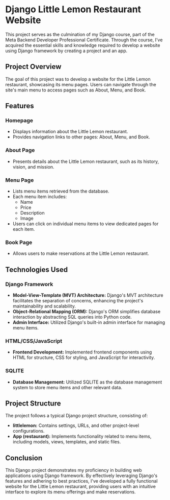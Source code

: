 # Django Little Lemon Restaurant Website

This project serves as the culmination of my Django course, part of the Meta Backend Developer Professional Certificate. Through the course, I've acquired the essential skills and knowledge required to develop a website using Django framework by creating a project and an app.

## Project Overview

The goal of this project was to develop a website for the Little Lemon restaurant, showcasing its menu pages. Users can navigate through the site's main menu to access pages such as About, Menu, and Book.

## Features

### Homepage
- Displays information about the Little Lemon restaurant.
- Provides navigation links to other pages: About, Menu, and Book.

### About Page
- Presents details about the Little Lemon restaurant, such as its history, vision, and mission.


### Menu Page
- Lists menu items retrieved from the database.
- Each menu item includes:
  - Name
  - Price
  - Description
  - Image
- Users can click on individual menu items to view dedicated pages for each item.


### Book Page
- Allows users to make reservations at the Little Lemon restaurant.


## Technologies Used

### Django Framework
- **Model-View-Template (MVT) Architecture:** Django's MVT architecture facilitates the separation of concerns, enhancing the project's maintainability and scalability.
- **Object-Relational Mapping (ORM):** Django's ORM simplifies database interaction by abstracting SQL queries into Python code.
- **Admin Interface:** Utilized Django's built-in admin interface for managing menu items.

### HTML/CSS/JavaScript
- **Frontend Development:** Implemented frontend components using HTML for structure, CSS for styling, and JavaScript for interactivity.

### SQLITE
- **Database Management:** Utilized SQLITE as the database management system to store menu items and other relevant data.

## Project Structure

The project follows a typical Django project structure, consisting of:
- **littlelemon:** Contains settings, URLs, and other project-level configurations.
- **App (restaurant):** Implements functionality related to menu items, including models, views, templates, and static files.

## Conclusion

This Django project demonstrates my proficiency in building web applications using Django framework. By effectively leveraging Django's features and adhering to best practices, I've developed a fully functional website for the Little Lemon restaurant, providing users with an intuitive interface to explore its menu offerings and make reservations.